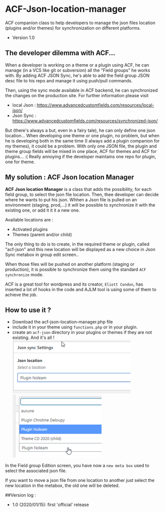 # ACF-Json-location-manager
ACF companion class to help developers to manage the json files location (plugins and/or themes) for synchronization on different platforms.

- Version 1.0

## The developer dilemma with ACF...

When a developer is working on a theme or a plugin using ACF, he can manage (in a VCS like git or subversion) all the "Field groups" he works with.
By adding ACF JSON Sync, he's able to add the field group JSON desc file to his repo and manage it using push/pull commands.

Then, using the sync mode available in ACF backend, he can synchronized the changes on the production site.
For further information please visit
- local Json : https://www.advancedcustomfields.com/resources/local-json/
- Json Sync : https://www.advancedcustomfields.com/resources/synchronized-json/

But (there's always a but, even in a fairy tale), he can only define one json location... When developing one theme or one plugin, no problem, but when he is developing both in the same time (I always add a plugin companion for my themes), it could be a problem.
With only one JSON file, the plugin and theme group fields will be mixed in one place, ACF for themes and ACF for plugins... :(
Really annoying if the developer maintains one repo for plugin, one for theme.

## My solution : ACF Json location Manager

**ACF Json location Manager** is a class that adds the possibility, for each field group, to select the json file location.
 Then, thee developer can decide where he wants to put his json. Whhen a Json file is pulled on an environment (staging, prod,...) it will be possible to synchronize it with the existing one, or add it it it a new one.

Available locations are :
- Activated plugins
- Themes (parent and/or child)

The only thing to do is to create, in the required theme or plugin, called "acf-json" and this new location will be displayed as a new choice in Json Sync metabox in group edit screen..

When those files will be pushed on another platform (staging or production), it is  possible to synchronize them using the standard `ACF synchronize` mode.

ACF is a great tool for wordpress and its creator, `Eliott Condon`, has inserted a lot of hooks in the code and AJLM tool is using some of them to achieve the job.

## How to use it ?

* Download the acf-json-location-manager.php file
* include it in your theme using `functions.php` or in your plugin.
* create an `acf-json` directory in your plugins or themes if they are not existing. And it's all ! 
![Meta Box 1](./docs/meta-1.png)
![Meta Box 2](./docs/meta-2.png)

In the Field group Edition screen, you have now a `new meta box` used to select the associated json file.

If you want to move a json file from one location to another just select the new location in the metabox,
the old one will be deleted.

##Version log :
- 1.0  (2020/01/15): first 'official' release 

